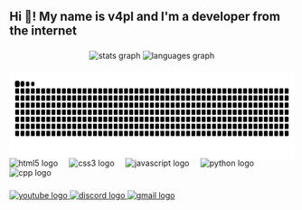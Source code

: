 <h2 align="left">Hi 👋! My name is v4pl and I'm a developer from the internet</h2>

###

<div align="center">
  <img
    src="https://github-readme-stats.vercel.app/api?username=v4pl&hide_title=false&hide_rank=false&show_icons=true&include_all_commits=true&count_private=true&disable_animations=false&theme=dracula&locale=en&hide_border=false"
    height="150"
    alt="stats graph"
  />
  <img
    src="https://github-readme-stats.vercel.app/api/top-langs?username=v4pl&locale=en&hide_title=false&layout=compact&card_width=320&langs_count=5&theme=dracula&hide_border=false"
    height="150"
    alt="languages graph"
  />
</div>

###

<img align="right" height="150" src="https://github.com/v4pl/v4pl/blob/output/snake.svg" alt="Snake animation" />

###

<div align="left">
  <img src="https://cdn.jsdelivr.net/gh/devicons/devicon/icons/html5/html5-original.svg" height="30" alt="html5 logo" />
  <img width="12" />
  <img src="https://cdn.jsdelivr.net/gh/devicons/devicon/icons/css3/css3-original.svg" height="30" alt="css3 logo" />
  <img width="12" />
  <img src="https://cdn.jsdelivr.net/gh/devicons/devicon/icons/javascript/javascript-original.svg" height="30" alt="javascript logo" />
  <img width="12" />
  <img src="https://cdn.jsdelivr.net/gh/devicons/devicon/icons/python/python-original.svg" height="30" alt="python logo" />
  <img width="12" />
  <img src="https://upload.wikimedia.org/wikipedia/commons/1/18/ISO_C%2B%2B_Logo.svg" height="30" alt="cpp logo" />
  <img width="12" />
</div>

###

<div align="left">
  <a href="https://www.youtube.com/@v4plexe" target="_blank" rel="noopener noreferrer">
    <img src="https://img.shields.io/badge/Youtube-FF0000?style=for-the-badge&logo=youtube&logoColor=white" height="35" alt="youtube logo" />
  </a>
  <a href="https://discord.com/users/996797720754933824" target="_blank" rel="noopener noreferrer">
    <img src="https://img.shields.io/badge/Discord-7289DA?style=for-the-badge&logo=discord&logoColor=white" height="35" alt="discord logo" />
  </a>
  <a href="mailto:yohannisthebest@gmail.com" target="_blank" rel="noopener noreferrer">
    <img src="https://img.shields.io/badge/Gmail-D14836?style=for-the-badge&logo=gmail&logoColor=white" height="35" alt="gmail logo" />
  </a>
</div>

###

<br clear="both" />
